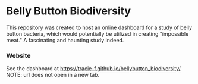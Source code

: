 # Belly Button Biodiversity #
This repository was created to host an online dashboard for a study of belly button bacteria, which would potentially be utilized in creating "impossible meat." A fascinating and haunting study indeed.

### Website ###
See the dashboard at https://tracie-f.github.io/bellybutton_biodiversity/ 
NOTE: url does not open in a new tab.
